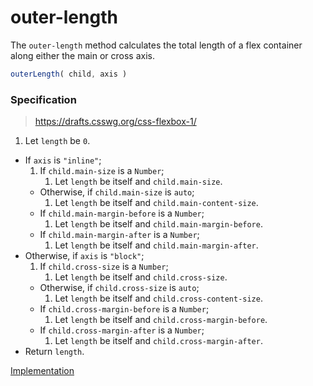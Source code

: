 # outer-length

The `outer-length` method calculates the total length of a flex container along either the main or cross axis.

```js
outerLength( child, axis )
```

### Specification

> https://drafts.csswg.org/css-flexbox-1/

1. Let `length` be `0`.
-  If `axis` is `"inline"`;
	1. If `child.main-size` is a `Number`;
		1. Let `length` be itself and `child.main-size`.
	-  Otherwise, if `child.main-size` is `auto`;
		1. Let `length` be itself and `child.main-content-size`.
	-  If `child.main-margin-before` is a `Number`;
		1. Let `length` be itself and `child.main-margin-before`.
	-  If `child.main-margin-after` is a `Number`;
		1. Let `length` be itself and `child.main-margin-after`.
-  Otherwise, if `axis` is `"block"`;
	1. If `child.cross-size` is a `Number`;
		1. Let `length` be itself and `child.cross-size`.
	-  Otherwise, if `child.cross-size` is `auto`;
		1. Let `length` be itself and `child.cross-content-size`.
	-  If `child.cross-margin-before` is a `Number`;
		1. Let `length` be itself and `child.cross-margin-before`.
	-  If `child.cross-margin-after` is a `Number`;
		1. Let `length` be itself and `child.cross-margin-after`.
-  Return `length`.

[Implementation](index.js)
